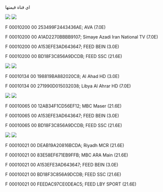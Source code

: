 اي قناة قيمتها 

![](https://img.shields.io/badge/SID-1-red) ![](https://img.shields.io/badge/VPID-512-green) 

F 00010200 00 253499F2443436AE;  AVA (7.0E)

F 00010200 00 A1AD2270BBBB9107;  Simaye Azadi Iran National TV (7.0E)

F 00010200 00 A153EFE3AD643647; FEED BEIN (3.0E)

F 00010200 00 BD18F3C856A9DCDB; FEED SSC (21.6E)

![](https://img.shields.io/badge/SID-1-red) ![](https://img.shields.io/badge/VPID-308-green) 

F 00010134 00 198819BA882020C8; Al Ahad HD (3.0E)

F 00010134 00 271990D015032038; Libya Al Ahrar HD (7.0E)

![](https://img.shields.io/badge/SID-1-red) ![](https://img.shields.io/badge/VPID-101-green)

F 00010065 00 12AB34F1CD56EF12; MBC Maser (21.6E)

F 00010065 00 A153EFE3AD643647; FEED BEIN (3.0E)

F 00010065 00 BD18F3C856A9DCDB; FEED SSC (21.6E)

![](https://img.shields.io/badge/SID-1-red) ![](https://img.shields.io/badge/VPID-33-green)

F 00010021 00 DEAB19A20816BCDA; Riyadh MCR (21.6E)

F 00010021 00 83E58EF671EB9FFB; MBC ARA Main (21.6E)

F 00010021 00 A153EFE3AD643647; FEED BEIN (3.0E)

F 00010021 00 BD18F3C856A9DCDB; FEED SSC (21.6E)

F 00010021 00 FEEDAC97CE0DEAC5; FEED LBY SPORT (21.6E)
